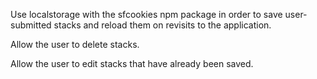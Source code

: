 Use localstorage with the sfcookies npm package in order to save user-submitted stacks and reload them on revisits to the application.

Allow the user to delete stacks.

Allow the user to edit stacks that have already been saved.